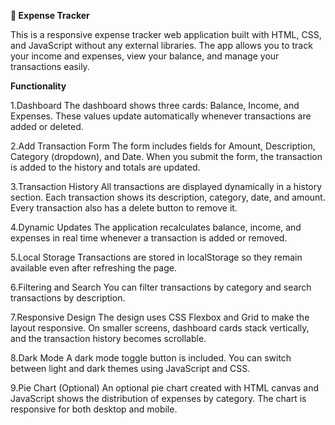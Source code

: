 **💸 Expense Tracker**

This is a responsive expense tracker web application built with HTML, CSS, and JavaScript without any external libraries. The app allows you to track your income and expenses, view your balance, and manage your transactions easily.

**Functionality**

1.Dashboard
The dashboard shows three cards: Balance, Income, and Expenses. These values update automatically whenever transactions are added or deleted.

2.Add Transaction Form
The form includes fields for Amount, Description, Category (dropdown), and Date. When you submit the form, the transaction is added to the history and totals are updated.

3.Transaction History
All transactions are displayed dynamically in a history section. Each transaction shows its description, category, date, and amount. Every transaction also has a delete button to remove it.

4.Dynamic Updates
The application recalculates balance, income, and expenses in real time whenever a transaction is added or removed.

5.Local Storage
Transactions are stored in localStorage so they remain available even after refreshing the page.

6.Filtering and Search
You can filter transactions by category and search transactions by description.

7.Responsive Design
The design uses CSS Flexbox and Grid to make the layout responsive. On smaller screens, dashboard cards stack vertically, and the transaction history becomes scrollable.

8.Dark Mode
A dark mode toggle button is included. You can switch between light and dark themes using JavaScript and CSS.

9.Pie Chart (Optional)
An optional pie chart created with HTML canvas and JavaScript shows the distribution of expenses by category. The chart is responsive for both desktop and mobile.
